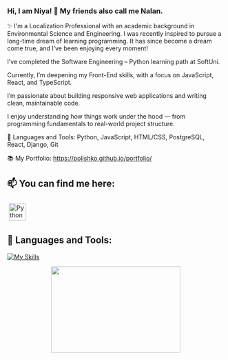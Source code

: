 ### Hi, I am Niya! 👋 My friends also call me Nalan.

✨ I'm a Localization Professional with an academic background in Environmental Science and Engineering.
I was recently inspired to pursue a long-time dream of learning programming. It has since become a dream come true, and I’ve been enjoying every moment!

I’ve completed the Software Engineering – Python learning path at SoftUni.

Currently, I’m deepening my Front-End skills, with a focus on JavaScript, React, and TypeScript.

I’m passionate about building responsive web applications and writing clean, maintainable code.

I enjoy understanding how things work under the hood — from programming fundamentals to real-world project structure.

🧰 Languages and Tools:
Python, JavaScript, HTML/CSS, PostgreSQL, React, Django, Git

📚 My Portfolio: https://polishko.github.io/portfolio/

## 📫 You can find me here: <p>

<link
  rel="stylesheet"
  href="https://cdn.jsdelivr.net/gh/dheereshagrwal/colored-icons@master/ci.min.css"
/>

 <a href="https://www.linkedin.com/in/niya-mateeva-yondzhju-phd/" target="_blank" rel="noopener noreferrer"> <img src="https://cdn.jsdelivr.net/npm/simple-icons@v3/icons/linkedin.svg" alt="Python" height="40" style="vertical-align:top; margin:4px"></a>
 
 ## 🧰 Languages and Tools:
[![My Skills](https://skillicons.dev/icons?i=py,js,react,postgres,regex,vscode,github,html,css,sass,ts)](https://skillicons.dev)
  
<p align="center">
  <img width="300" height="200" src="https://github-readme-stats.vercel.app/api/top-langs/?username=Polishko&theme=vision-friendly-dark">
</p>

